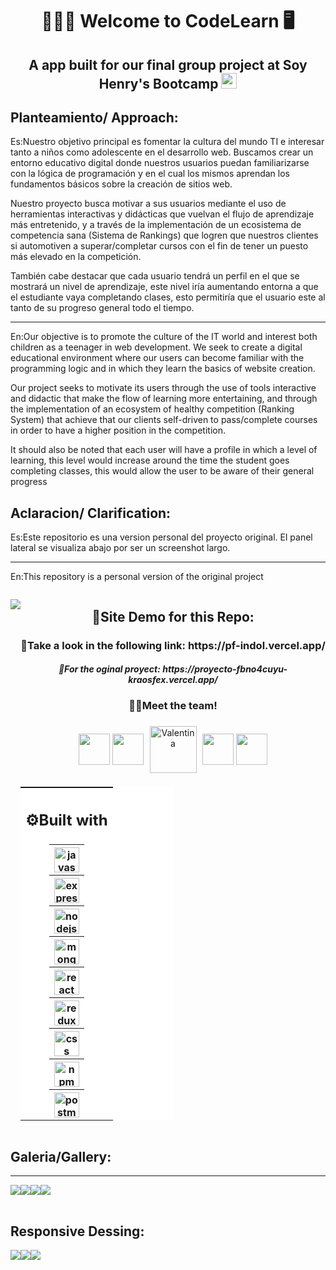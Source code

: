 <h1 align="center">👩🏻‍💻 Welcome to CodeLearn 🖥️</h1>
<h2 align="center">A app built for our final group project at Soy Henry's Bootcamp <a href='https://www.soyhenry.com/' target="_blank" rel="noreferrer" text='go to soyHenry'><img width="25" height="25" src='https://user-images.githubusercontent.com/86882630/174009890-4daeb2e8-054f-49b5-909f-67789a6b6e03.jpeg'/></a></h2>

## Planteamiento/ Approach:
Es:Nuestro objetivo principal es fomentar la cultura del mundo TI e interesar tanto a
niños como adolescente en el desarrollo web. Buscamos crear un entorno educativo digital
donde nuestros usuarios puedan familiarizarse con la lógica de programación y en el cual
los mismos aprendan los fundamentos básicos sobre la creación de sitios web.

Nuestro proyecto busca motivar a sus usuarios mediante el uso de herramientas
interactivas y didácticas que vuelvan el flujo de aprendizaje más entretenido, y a través de
la implementación de un ecosistema de competencia sana (Sistema de Rankings) que
logren que nuestros clientes si automotiven a superar/completar cursos con el fin de tener
un puesto más elevado en la competición.

También cabe destacar que cada usuario tendrá un perfil en el que se mostrará un
nivel de aprendizaje, este nivel iría aumentando entorna a que el estudiante vaya
completando clases, esto permitiría que el usuario este al tanto de su progreso general
todo el tiempo.

-------------------------------------

En:Our objective is to promote the culture of the IT world and interest both
children as a teenager in web development. We seek to create a digital educational environment
where our users can become familiar with the programming logic and in which
they learn the basics of website creation.

Our project seeks to motivate its users through the use of tools
interactive and didactic that make the flow of learning more entertaining, and through
the implementation of an ecosystem of healthy competition (Ranking System) that
achieve that our clients self-driven to pass/complete courses in order to have
a higher position in the competition.

It should also be noted that each user will have a profile in which a
level of learning, this level would increase around the time the student goes
completing classes, this would allow the user to be aware of their general progress


## Aclaracion/ Clarification:
Es:Este repositorio es una version personal del proyecto original. El panel lateral se visualiza abajo por ser un screenshot largo.

-------------------------------------

En:This repository is a personal version of the original project

<div style="display:flex;justify-content: space-between;">
  <p align="center"><img src="./Imagenes/CodeLearn.png" style="max-width:300px"></p>
 <div>
   <table align="center" style="background-color:#FFFFFF; width:50%" >
   <h2 align="center">🚀Site Demo for this Repo:</h2> 
   <h3 align="center">📲Take a look in the following link: https://pf-indol.vercel.app/</h3>
   <h5 align="center">📲For the oginal proyect: https://proyecto-fbno4cuyu-kraosfex.vercel.app/</h5>
   <tr style="background-color:#FFFFFF;display:flex;flex-direction:column;align-items: center;">
    <th><h2>⚙Built with </h2></th>
    <th><img align="center" alt="javascript" width="40" height="40" src="https://user-images.githubusercontent.com/86882630/173864252-6fab4ba3-38cc-4ecf-a948-cbf84367feb9.svg"/></th> 
    <th><img align="center" alt="express" width="40" height="40" src="https://user-images.githubusercontent.com/86882630/174008427-01e86351-8228-448c-901f-119f4ff8099f.svg"/></th>
    <th><img align="center" alt="nodejs" width="40" height="40" src="https://user-images.githubusercontent.com/86882630/173864575-3201ee72-d00e-44ba-9425-cf08d251c1c2.svg"/></th>
    <th><img align="center" alt="mongodb" width="40" height="40" src="https://user-images.githubusercontent.com/86882630/173864331-d0dd7419-7614-4d42-971c-02b420991451.svg"/></th>
    <th><img align="center" alt="react" width="40" height="40" src="https://user-images.githubusercontent.com/86882630/173864477-2a2ede98-60c3-4002-9ef0-24a6161c70b4.svg"/></th>
    <th><img align="center" alt="redux" width="40" height="40" src="https://user-images.githubusercontent.com/86882630/173864516-ee3498ac-9733-4e0e-8f1c-c0c2311fe73f.svg"/></th>
    <th><img align="center"alt="css" width="40" height="40" src="https://user-images.githubusercontent.com/86882630/173864635-2c02e6a7-1409-45a9-b92f-e81729e93721.svg"/></th>
    <th><img align="center" alt="npm" width="40" height="40" src="https://user-images.githubusercontent.com/86882630/173864698-025a2b98-6152-4d7d-8d76-f84e0c5634d7.svg"/></th>
    <th><img align="center" alt="postman" width="40" height="40" src="https://user-images.githubusercontent.com/86882630/173864726-bbefc845-d7e2-464e-8cf1-bdcee40dcffb.svg"/></th>
   </tr>
   <h3 align="center">🧑‍💻Meet the team!</h3>
   <p align="center"> 
   <a href='https://github.com/KraosFex' target="_blank" rel="noreferrer"><img align="center" width="50" height="50" src="https://avatars.githubusercontent.com/u/86781666?v=4"/></a>
   <a href='https://github.com/Agus1510' target="_blank" rel="noreferrer"><img align="center"  width="50" height="50"  src="https://avatars.githubusercontent.com/u/50965316?v=4"/></a>
   <a href='https://github.com/valen63' target="_blank" rel="noreferrer"><img align="center" alt="Valentina" width="75" height="75" style="padding:6px" src="https://avatars.githubusercontent.com/u/89048062?v=4"/></a>
   <a href='https://github.com/ChampiMagic' target="_blank" rel="noreferrer"><img align="center"  width="50" height="50" src="https://avatars.githubusercontent.com/u/97173716?v=4"/></a>
   <a href='https://github.com/cfremoto' target="_blank" rel="noreferrer"><img align="center"  width="50" height="50" src="https://avatars.githubusercontent.com/u/48156077?v=4"/></a>
   </table>
  </div>
</div>

## Galeria/Gallery:
-------------------------------------
<table style="width:100%"><div style="display:flex;flex-wrap: wrap;"><img style="max-width:300px;heigth:auto" src="./Imagenes/CodeLearn.png"/><img style="max-width:300px;heigth:auto"  src="./Imagenes/CodeLearn2.png"/><img style="max-width:300px;heigth:auto"  src="./Imagenes/CodeLearn3.png"/><img style="max-width:300px;heigth:auto"  src="./Imagenes/CodeLearn4.png"/></div></table>

## Responsive Dessing:
<img style="max-width:300px;heigth:auto"  src="./Imagenes/CodeLearn7.png"/><img style="max-width:300px;heigth:auto"  src="./Imagenes/CodeLearn5.png"/><img style="max-width:300px;heigth:auto"  src="./Imagenes/CodeLearn6.png"/>